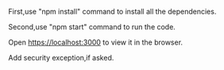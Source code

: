 
First,use "npm install" command to install all the dependencies.

Second,use "npm start" command to run the code.

Open [https://localhost:3000](https://localhost:3000) to view it in the browser.

Add security exception,if asked.
